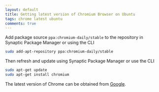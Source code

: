 ```yaml
---
layout: default
title: Getting latest version of Chromium Browser on Ubuntu
tags: chrome latest ubuntu
comments: true
---
```


Add package source `ppa:chromium-daily/stable` to the repository in Synaptic Package Manager or using the CLI

```bash
sudo add-apt-repository ppa:chromium-daily/stable
```

Then refresh and update using Synaptic Package Manager or use the CLI

```bash
sudo apt-get update
sudo apt-get install chromium
```

The latest version of Chrome can be obtained from [Google](http://www.google.com/chrome).
